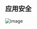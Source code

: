 应用安全
---------------
![image](https://cloud.githubusercontent.com/assets/4953205/8473265/c4b93664-20da-11e5-9b50-904561f49002.png)
